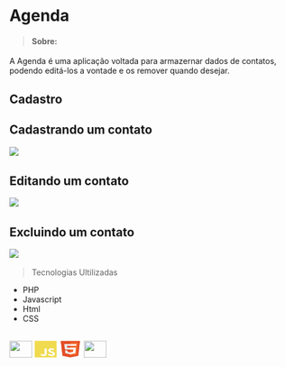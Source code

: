 # Agenda
> <h4>Sobre:</h4>
A Agenda é uma aplicação voltada para armazernar dados de contatos, podendo editá-los a vontade e os remover quando desejar.
<h2> Cadastro </h2>

<h2> Cadastrando um contato </h2>
<img src="https://user-images.githubusercontent.com/85320603/161438633-b1a8795e-49e8-4b02-8842-494f8addeb63.gif" width="600px"> 
</br>
<h2> Editando um contato </h2>
<img src="https://user-images.githubusercontent.com/85320603/161438501-f98e5ba8-2bb1-4400-a053-d7886ae85255.gif" width="600px"> 
</br>
<h2> Excluindo um contato</h2>
<img src="https://user-images.githubusercontent.com/85320603/161438511-5176d91d-e822-4363-8338-d4de74c64dfb.gif" width="600px">

> Tecnologias Ultilizadas

<p>
<ul>
  <li>PHP</li>
  <li>Javascript</li>
  <li>Html</li>
  <li>CSS</li>
</ul>
</p>

<div style="display: inline_block"><br>
  <img align="center"  height="30" width="40" src="https://cdn.jsdelivr.net/gh/devicons/devicon/icons/php/php-plain.svg">
  <img align="center"  height="30" width="40" src="https://raw.githubusercontent.com/devicons/devicon/master/icons/javascript/javascript-plain.svg">
  <img align="center"  height="30" width="40" src="https://raw.githubusercontent.com/devicons/devicon/master/icons/html5/html5-original.svg">
  <img align="center"  height="30" width="40" src="https://cdn.jsdelivr.net/gh/devicons/devicon/icons/css3/css3-original.svg" />

</div>
